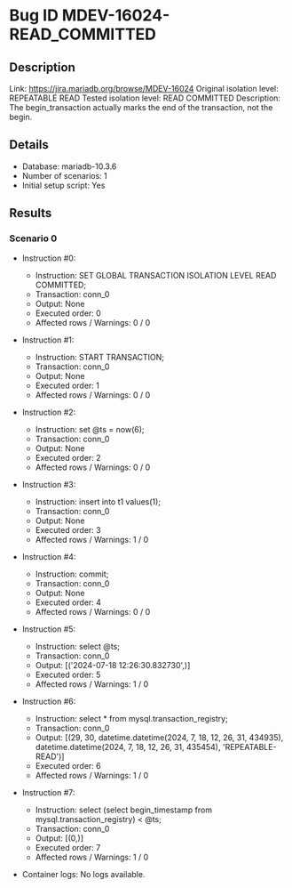 # Bug ID MDEV-16024-READ_COMMITTED

## Description

Link:                     https://jira.mariadb.org/browse/MDEV-16024
Original isolation level: REPEATABLE READ
Tested isolation level:   READ COMMITTED
Description:              The begin_transaction actually marks the end of the transaction, not the begin.


## Details
 * Database: mariadb-10.3.6
 * Number of scenarios: 1
 * Initial setup script: Yes

## Results
### Scenario 0
 * Instruction #0:
     - Instruction:  SET GLOBAL TRANSACTION ISOLATION LEVEL READ COMMITTED;
     - Transaction: conn_0
     - Output: None
     - Executed order: 0
     - Affected rows / Warnings: 0 / 0
 * Instruction #1:
     - Instruction:  START TRANSACTION;
     - Transaction: conn_0
     - Output: None
     - Executed order: 1
     - Affected rows / Warnings: 0 / 0
 * Instruction #2:
     - Instruction:  set @ts = now(6);
     - Transaction: conn_0
     - Output: None
     - Executed order: 2
     - Affected rows / Warnings: 0 / 0
 * Instruction #3:
     - Instruction:  insert into t1 values(1);
     - Transaction: conn_0
     - Output: None
     - Executed order: 3
     - Affected rows / Warnings: 1 / 0
 * Instruction #4:
     - Instruction:  commit;
     - Transaction: conn_0
     - Output: None
     - Executed order: 4
     - Affected rows / Warnings: 0 / 0
 * Instruction #5:
     - Instruction:  select @ts;
     - Transaction: conn_0
     - Output: [('2024-07-18 12:26:30.832730',)]
     - Executed order: 5
     - Affected rows / Warnings: 1 / 0
 * Instruction #6:
     - Instruction:  select * from mysql.transaction_registry;
     - Transaction: conn_0
     - Output: [(29, 30, datetime.datetime(2024, 7, 18, 12, 26, 31, 434935), datetime.datetime(2024, 7, 18, 12, 26, 31, 435454), 'REPEATABLE-READ')]
     - Executed order: 6
     - Affected rows / Warnings: 1 / 0
 * Instruction #7:
     - Instruction:  select (select begin_timestamp from mysql.transaction_registry) < @ts;
     - Transaction: conn_0
     - Output: [(0,)]
     - Executed order: 7
     - Affected rows / Warnings: 1 / 0

 * Container logs:
   No logs available.
